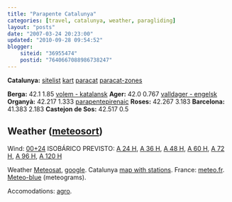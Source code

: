 ```yaml
---
title: "Parapente Catalunya"
categories: [travel, catalunya, weather, paragliding]
layout: "posts"
date: "2007-03-24 20:23:00"
updated: "2010-09-28 09:54:52"
blogger:
    siteid: "36955474"
    postid: "7640667088986738247"
---
```


**Catalunya:**
<a href="http://www.geocities.com/Yosemite/Meadows/2822/zonesvol/hiperzones.en.html">sitelist</a> <a href="http://personal.redestb.es/brauli/catalunya.html">kart</a> <a href="http://www.paracat.org/">paracat</a> <a href="http://www.inhio.org/zones/zones.htm">paracat-zones</a>

**Berga:** 42.1 1.85 <a href="http://www.volem.net/">volem - katalansk</a>
**Ager:** 42.0 0.767 <a href="http://volar.valldager.com/eng/zona_vol.html">valldager - engelsk</a>
**Organyà:** 42.217 1.333 <a href="http://www.parapentpirenaic.com/volem_c.htm">parapentepirenaic</a>
**Roses:** 42.267 3.183
**Barcelona:** 41.383 2.183
**Castejon de Sos:** 42.517 0.5

## Weather (<a href="http://www.meteosort.com/">meteosort</a>)
Wind: <a href="http://www.meteosort.com/meteosort/mapes/Sort_31.GIF">00+24</a>
ISOBÁRICO PREVISTO: <a href="http://www.infomet.fcr.es/metoffice/mapa3.gif">A 24 H</a>, <a href="http://www.infomet.fcr.es/metoffice/mapa4.gif">A 36 H</a>, <a href="http://www.infomet.fcr.es/metoffice/mapa5.gif">A 48 H</a>, <a href="http://www.infomet.fcr.es/metoffice/mapa6.gif">A 60 H</a>, <a href="http://www.infomet.fcr.es/metoffice/mapa7.gif">A 72 H</a>, <a href="http://www.infomet.fcr.es/metoffice/mapa8.gif">A 96 H</a>, <a href="http://www.infomet.fcr.es/metoffice/mapa9.gif">A 120 H</a></p>

Weather <a href="http://www.meteosat.com/estaciones/">Meteosat</a>, <a href="http://www.wunderground.com/stationmaps/gmap.asp?zip=00000&wmo=08171">google</a>. Catalunya <a href="http://www10.gencat.net/mediamb_xemec/AppJava/DadesDiaPerMapa.do">map with stations</a>.
France: <a href="http://www.meteofrance.com/">meteo.fr</a>. <a href="http://my.meteoblue.com/my">Meteo-blue</a> (meteograms).

Accomodations: <a href="http://www.agroturisme.org/">agro</a>.
